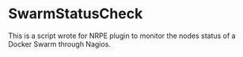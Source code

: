 # SwarmStatusCheck

This is a script wrote for NRPE plugin to monitor the nodes status of a Docker Swarm through Nagios.
